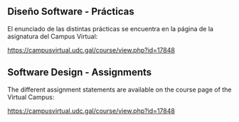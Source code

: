 ## Diseño Software - Prácticas  

El enunciado de las distintas prácticas se encuentra en la página de la asignatura del Campus Virtual:

https://campusvirtual.udc.gal/course/view.php?id=17848

## Software Design - Assignments

The different assignment statements are available on the course page of the Virtual Campus:

https://campusvirtual.udc.gal/course/view.php?id=17848
